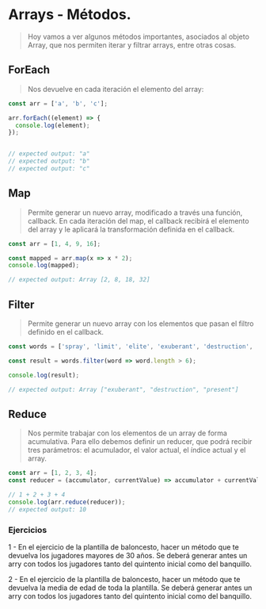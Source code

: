 # Arrays - Métodos.

>Hoy vamos a ver algunos métodos importantes, asociados al objeto Array, que nos permiten iterar y filtrar arrays, entre otras cosas.

## ForEach

>Nos devuelve en cada iteración el elemento del array:

```javascript
const arr = ['a', 'b', 'c'];

arr.forEach((element) => {
  console.log(element);
});


// expected output: "a"
// expected output: "b"
// expected output: "c"
```

## Map

>Permite generar un nuevo array, modificado a través una función, callback. En cada iteración del map, el callback recibirá el elemento del array y le aplicará la transformación definida en el callback.

```javascript
const arr = [1, 4, 9, 16];

const mapped = arr.map(x => x * 2);
console.log(mapped);

// expected output: Array [2, 8, 18, 32]
```

## Filter

>Permite generar un nuevo array con los elementos que pasan el filtro definido en el callback.

```javascript
const words = ['spray', 'limit', 'elite', 'exuberant', 'destruction', 'present'];

const result = words.filter(word => word.length > 6);

console.log(result);

// expected output: Array ["exuberant", "destruction", "present"]

```

## Reduce

>Nos permite trabajar con los elementos de un array de forma acumulativa. Para ello debemos definir un reducer, que podrá recibir tres parámetros: el acumulador, el valor actual, el índice actual y el array.

```javascript
const arr = [1, 2, 3, 4];
const reducer = (accumulator, currentValue) => accumulator + currentValue;

// 1 + 2 + 3 + 4
console.log(arr.reduce(reducer));
// expected output: 10
```

### Ejercicios

1 - En el ejercicio de la plantilla de baloncesto, hacer un método que te devuelva los jugadores mayores de 30 años. Se deberá generar antes un arry con todos los jugadores tanto del quintento inicial como del banquillo.

2 - En el ejercicio de la plantilla de baloncesto, hacer un método que te devuelva la media de edad de toda la plantilla. Se deberá generar antes un arry con todos los jugadores tanto del quintento inicial como del banquillo.

